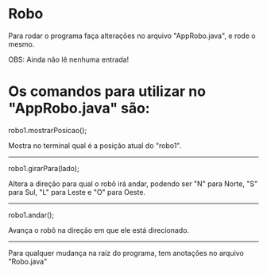 # Robo

Para rodar o programa faça alterações no arquivo "AppRobo.java", e rode o mesmo.

OBS: Ainda não lê nenhuma entrada!

# Os comandos para utilizar no "AppRobo.java" são:

robo1.mostrarPosicao();

Mostra no terminal qual é a posição atual do "robo1".

-----

robo1.girarPara(lado);

Altera a direção para qual o robô irá andar, podendo ser "N" para Norte, "S" para Sul, "L" para Leste e "O" para Oeste.

-----

robo1.andar();

Avança o robô na direção em que ele está direcionado.

-----

Para qualquer mudança na raíz do programa, tem anotações no arquivo "Robo.java"
